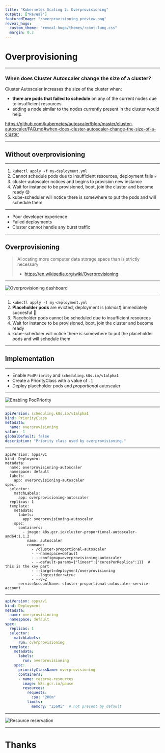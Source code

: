 ```yaml
---
title: "Kubernetes Scaling 2: Overprovisioning"
outputs: ["Reveal"]
featuredImage: "/overprovisioning_preview.png"
reveal_hugo:
  custom_theme: "reveal-hugo/themes/robot-lung.css"
  margin: 0.2
---
```


# Overprovisioning

---

### When does Cluster Autoscaler change the size of a cluster?

Cluster Autoscaler increases the size of the cluster when:

  * **there are pods that failed to schedule** on any of the current nodes due to insufficient resources.
  * adding a node similar to the nodes currently present in the cluster would help.

https://github.com/kubernetes/autoscaler/blob/master/cluster-autoscaler/FAQ.md#when-does-cluster-autoscaler-change-the-size-of-a-cluster

---

## Without overprovisioning

---

  1. `kubectl apply -f my-deployment.yml`
  2. Cannot schedule pods due to insufficient resources, deployment fails :skull:
  3. cluster-autoscaler notices and begins to provision new instance
  4. Wait for instance to be provisioned, boot, join the cluster and become ready :sleepy:
  5. kube-scheduler will notice there is somewhere to put the pods and will schedule them

---

  * Poor developer experience
  * Failed deployments
  * Cluster cannot handle any burst traffic

---

## Overprovisioning

>Allocating more computer data storage space than is strictly necessary
>- https://en.wikipedia.org/wiki/Overprovisioning

---

![Overprovisioning dashboard](/overprovisioning-dashboard.png)

---

  1. `kubectl apply -f my-deployment.yml`
  2. **Placeholder pods** are evicted, deployment is (_almost_) immediately succesful :tada:
  3. Placeholder pods cannot be scheduled due to insufficient resources
  4. Wait for instance to be provisioned, boot, join the cluster and become ready
  5. kube-scheduler will notice there is somewhere to put the placeholder pods and will schedule them

---

## Implementation

---

  * Enable `PodPriority` and `scheduling.k8s.io/v1alpha1`
  * Create a PriorityClass with a value of `-1`
  * Deploy placeholder pods and _proportional_ autoscaler

---

![Enabling PodPriority](/kops_overprovisioning.png)

---

```yaml
apiVersion: scheduling.k8s.io/v1alpha1
kind: PriorityClass
metadata:
  name: overprovisioning
value: -1
globalDefault: false
description: "Priority class used by overprovisioning."
```

---

```
apiVersion: apps/v1
kind: Deployment
metadata:
  name: overprovisioning-autoscaler
  namespace: default
  labels:
    app: overprovisioning-autoscaler
spec:
  selector:
    matchLabels:
      app: overprovisioning-autoscaler
  replicas: 1
  template:
    metadata:
      labels:
        app: overprovisioning-autoscaler
    spec:
      containers:
        - image: k8s.gcr.io/cluster-proportional-autoscaler-amd64:1.1.2
          name: autoscaler
          command:
            - /cluster-proportional-autoscaler
            - --namespace=default
            - --configmap=overprovisioning-autoscaler
            - --default-params={"linear":{"coresPerReplica":1}}  # this is the key part
            - --target=deployment/overprovisioning
            - --logtostderr=true
            - --v=2
      serviceAccountName: cluster-proportional-autoscaler-service-account
```

---

```yaml
apiVersion: apps/v1
kind: Deployment
metadata:
  name: overprovisioning
  namespace: default
spec:
  replicas: 1
  selector:
    matchLabels:
      run: overprovisioning
  template:
    metadata:
      labels:
        run: overprovisioning
    spec:
      priorityClassName: overprovisioning
      containers:
      - name: reserve-resources
        image: k8s.gcr.io/pause
        resources:
          requests:
            cpu: "200m"
          limits:
            memory: "256Mi"  # not present by default
```

---

![Resource reservation](/resource-reservation.png)

---

# Thanks
